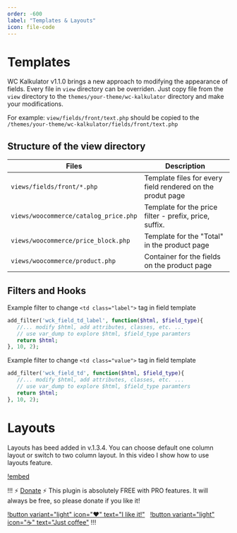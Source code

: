```yaml
---
order: -600
label: "Templates & Layouts"
icon: file-code
---
```


# Templates

WC Kalkulator v1.1.0 brings a new approach to modifying the appearance of fields. Every file in ``view`` directory can
be overriden.
Just copy file from the ``view`` directory to the ``themes/your-theme/wc-kalkulator`` directory and make your
modifications.

For example: ``view/fields/front/text.php`` should be copied to
the ``/themes/your-theme/wc-kalkulator/fields/front/text.php``

## Structure of the view directory

|Files|Description|
|---|---|
|``views/fields/front/*.php``|Template files for every field rendered on the produt page|
|``views/woocommerce/catalog_price.php``|Template for the price filter - prefix, price, suffix.|
|``views/woocommerce/price_block.php``|Template for the "Total" in the product page|
|``views/woocommerce/product.php``|Container for the fields on the product page|

## Filters and Hooks

Example filter to change ``<td class="label">`` tag in field template

```php
add_filter('wck_field_td_label', function($html, $field_type){
   //... modify $html, add attributes, classes, etc. ...
   // use var_dump to explore $html, $field_type paramters
   return $html;
}, 10, 2);
```

Example filter to change ``<td class="value">`` tag in field template

```php
add_filter('wck_field_td', function($html, $field_type){
   //... modify $html, add attributes, classes, etc. ...
   // use var_dump to explore $html, $field_type paramters
   return $html;
}, 10, 2);
```

# Layouts

Layouts has beed added in v.1.3.4. You can choose default one column layout or switch to two column layout.
In this video I show how to use layouts feature.

[!embed](https://youtu.be/b2iNp1lHxK0)

!!! :zap: [Donate](https://www.paypal.com/donate/?hosted_button_id=5DNZK72H5YCBY) :zap:
This plugin is absolutely FREE with PRO features. It will always be free, so please donate if you like it!

[!button variant="light" icon=":heart:" text="I like it!"](https://www.paypal.com/donate/?hosted_button_id=5DNZK72H5YCBY)
&nbsp;
[!button variant="light" icon=":coffee:" text="Just coffee"](https://www.buymeacoffee.com/piatkowski)
!!!